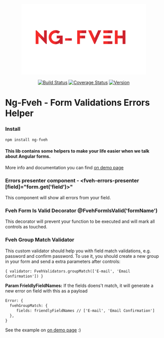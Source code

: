 <p align="center"><a href="https://guilhermewaess.github.io/ng-fveh" target="_blank"><img width="400"src="https://github.com/guilhermewaess/ng-fveh/raw/master/src/assets/logo.png"></a></p>

<p align="center">
  <a href="https://circleci.com/gh/guilhermewaess/ng-fveh/tree/master"><img src="https://codecov.io/gh/guilhermewaess/ng-fveh/branch/master/graph/badge.svg" alt="Build Status"></a>
  <a href="https://codecov.io/gh/guilhermewaess/ng-fveh"><img src="https://codecov.io/gh/guilhermewaess/ng-fveh/branch/master/graph/badge.svg" alt="Coverage Status"></a>
  <a href="https://www.npmjs.com/package/ng-fveh"><img src="https://badge.fury.io/js/ng-fveh.svg" alt="Version"></a>
</p>

# Ng-Fveh - Form Validations Errors Helper


### Install

    npm install ng-fveh
    
    
#### This lib contains some helpers to make your life easier when we talk about Angular forms.
More info and documentation you can find [on demo page](https://guilhermewaess.github.io/ng-fveh/)

### Errors presenter component - <fveh-errors-presenter [field]="form.get('field')>"
This component will show all errors from your field.

### Fveh Form Is Valid Decorator @FvehFormIsValid('formName')
This decorator will prevent your function to be executed and will mark all controls as touched.

### Fveh Group Match Validator
This custom validator should help you with field match validations, e.g. password and confirm password.
To use it, you should create a new group in your form and send a extra parameters after controls:

    { validator: FvehValidators.groupMatch(['E-mail', 'Email Confirmation']) }
  
**Param FrieldlyFieldNames:** If the fields doens't match, it will generate a new error on field with this as a payload

    Error: {
      fvehGroupMatch: {
         fields: friendlyFieldNames // ['E-mail', 'Email Confirmation']
      },
    }

See the example on  [on demo page](https://guilhermewaess.github.io/ng-fveh/) :)
